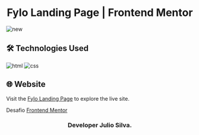 # <h1 align="center">Fylo Landing Page | Frontend Mentor</h1>

![new](https://github.com/JuCanavans/fylo_landing_page_responsive/assets/103950621/b7eced94-c6b1-403b-8225-24f6a9637b44)

## 🛠 Technologies Used
![html](https://github.com/JuCanavans/carta_de_aniversario/assets/103950621/26d205cf-94be-4681-bb60-0a2f686f62b1)
![css](https://github.com/JuCanavans/carta_de_aniversario/assets/103950621/b265c9fd-bbde-4f4d-a09d-574e184aca00)

## 🌐 Website
Visit the [Fylo Landing Page](https://cards-ten-alpha.vercel.app/) to explore the live site.

Desafio [Frontend Mentor](https://www.frontendmentor.io/profile/JuCanavans)

### <p align="center">Developer Julio Silva.</p>
